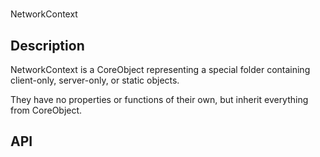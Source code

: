 # 

NetworkContext

## Description

NetworkContext is a CoreObject representing a special folder containing client-only, server-only, or static objects.

They have no properties or functions of their own, but inherit everything from CoreObject.

## API
